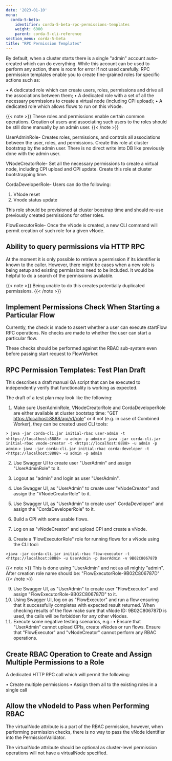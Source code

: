 ```yaml
---
date: '2023-01-10'
menu:
  corda-5-beta:
    identifier: corda-5-beta-rpc-permissions-templates
    weight: 6000
    parent: corda-5-cli-reference
section_menu: corda-5-beta
title: "RPC Permission Templates"
---
```



By default, when a cluster starts there is a single "admin" account auto-created which can do everything. While this account can be used to perform any action, there is room for error if not used carefully. RPC permission templates enable you to create fine-grained roles for specific actions such as:

• A dedicated role which can create users, roles, permissions and drive all the associations between them;
• A dedicated role with a set of all the necessary permissions to create a virtual node (including CPI upload);
• A dedicated role which allows flows to run on this vNode.

{{< note >}}
These roles and permissions enable certain common operations. Creation of users and associating such users to the roles should be still done manually by an admin user.
{{< /note >}}

UserAdminRole- Creates roles, permissions, and controls all associations between the user, roles, and permissions. Create this role at cluster bootstrap by the admin user. There is no direct write into DB like previously done with the admin user.

VNodeCreatorRole- Set all the necessary permissions to create a virtual node, including CPI upload and CPI update. Create this role at cluster bootstrapping time.

CordaDeveloperRole- Users can do the following:

1. VNode reset
2. Vnode status update

This role should be provisioned at cluster boostrap time and should re-use previously created permissions for other roles.

FlowExecutorRole- Once the vNode is created, a new CLI command will permit creation of such role for a given vNode.

## Ability to query permissions via HTTP RPC

At the moment it is only possible to retrieve a permission if its identifier is known to the caller.
However, there might be cases when a new role is being setup and existing permissions need to be included. It would be helpful to do a search of the permissions available.

{{< note >}}
Being unable to do this creates potentially duplicated permissions.
{{< /note >}}

## Implement Permissions Check When Starting a Particular Flow

Currently, the check is made to assert whether a user can execute startFlow RPC operations. No checks are made to whether the user can start a particular flow.

These checks should be performed against the RBAC sub-system even before passing start request to FlowWorker.

## RPC Permission Templates: Test Plan Draft

This describes a draft manual QA script that can be executed to independently verify that functionality is working as expected.

The draft of a test plan may look like the following:

1. Make sure UserAdminRole, VNodeCreatorRole and CordaDeveloperRole are either available at cluster bootstap time:
"GET <https://localhost:8888/api/v1/role>" or if not (e.g. in case of Combined Worker), they can be created used CLI tools:

`> java -jar corda-cli.jar initial-rbac user-admin -t <https://localhost:8888> -u admin -p admin`
`> java -jar corda-cli.jar initial-rbac vnode-creator -t <https://localhost:8888> -u admin -p admin`
`> java -jar corda-cli.jar initial-rbac corda-developer -t <https://localhost:8888> -u admin -p admin`

2. Use Swagger UI to create user "UserAdmin" and assign "UserAdminRole" to it.

3. Logout as "admin" and login as user "UserAdmin".
4. Use Swagger UI, as "UserAdmin" to create user "vNodeCreator" and assign the "VNodeCreatorRole" to it.
5. Use Swagger UI, as "UserAdmin" to create user" CordaDeveloper" and assign the "CordaDeveloperRole" to it.
6. Build a CPI with some usable flows.
7. Log on as "vNodeCreator" and upload CPI and create a vNode.
8. Create a 'FlowExecutorRole" role for running flows for a vNode using the CLI tool:

`>java -jar corda-cli.jar initial-rbac flow-executor -t <https://localhost:8888> -u UserAdmin -p UserAdmin -v 9B02C806787D`

{{< note >}}
This is done using "UserAdmin" and not as all mighty "admin".
After creation role name should be: "FlowExecutorRole-9B02C806787D"
{{< /note >}}

9. Use Swagger UI, as "UserAdmin" to create user "FlowExecutor" and assign "FlowExecutorRole-9B02C806787D" to it.
10. Using Swagger UI, log on as "FlowExecutor" and run a flow ensuring that it successfully completes with expected result returned. When checking results of the flow make sure that vNode ID: 9B02C806787D is used, the calls will be forbidden for any other vNodes.
11. Execute some negative testing scenarios, e.g.:
• Ensure that "UserAdmin" cannot upload CPIs, create vNodes or run flows.
Ensure that "FlowExecutor" and "vNodeCreator" cannot perform any RBAC operations.

## Create RBAC Operation to Create and Assign Multiple Permissions to a Role

A dedicated HTTP RPC call which will permit the following:

• Create multiple permissions
• Assign them all to the existing roles in a single call

## Allow the vNodeld to Pass when Performing RBAC

The virtualNode attribute is a part of the RBAC permission, however, when performing permission checks, there is no way to pass the vNode identifier into the PermissionValidator.

The virtualNode attribute should be optional as cluster-level permission operations will not have a virtualNode specified.